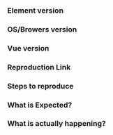 <!--
Thank you for contributing! Please carefully read the following before opening your issue.
 -->

### Element version
<!-- 1.0.0-rc.2 -->

### OS/Browers version
<!-- macOS/Chrome 53 -->

### Vue version
<!-- 2.0.0-rc.4 -->

### Reproduction Link
<!-- A minimal JSBin, JSFiddle, Codepen, or a GitHub repository that can reproduce the bug. -->
<!-- https://unpkg.com/element-ui/lib/index.js -->
<!-- https://unpkg.com/element-ui/lib/theme-default/index.css -->

### Steps to reproduce

### What is Expected?

### What is actually happening?
